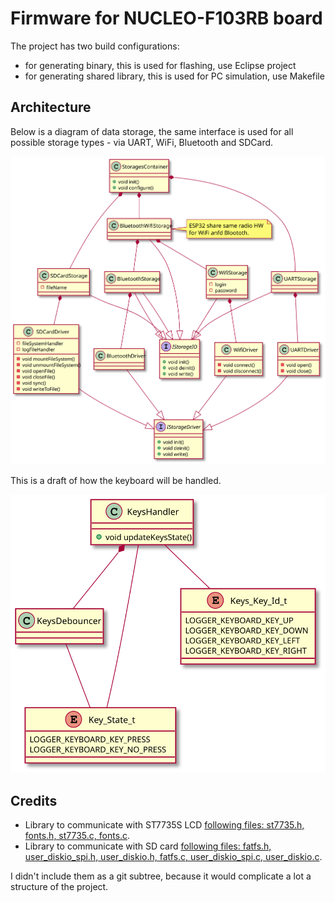 # Firmware for NUCLEO-F103RB board

The project has two build configurations:
* for generating binary, this is used for flashing, use Eclipse project
* for generating shared library, this is used for PC simulation, use Makefile

## Architecture

Below is a diagram of data storage, the same interface is used for all possible storage types - via UART, WiFi, Bluetooth and SDCard.

![storage architecture](../../Documentation/Diagrams/Storage.svg)

This is a draft of how the keyboard will  be handled.

![keyboard architecture](../../Documentation/Diagrams/Keyboard.svg)


## Credits

* Library to communicate with ST7735S LCD [following files: st7735.h, fonts.h, st7735.c, fonts.c](https://github.com/afiskon/stm32-st7735).
* Library to communicate with  SD card [following files: fatfs.h, user_diskio_spi.h, user_diskio.h, fatfs.c, user_diskio_spi.c, user_diskio.c](https://github.com/kiwih/cubemx-mmc-sd-card/).

I didn't include them as a git subtree, because it would complicate a lot a structure of the project.
